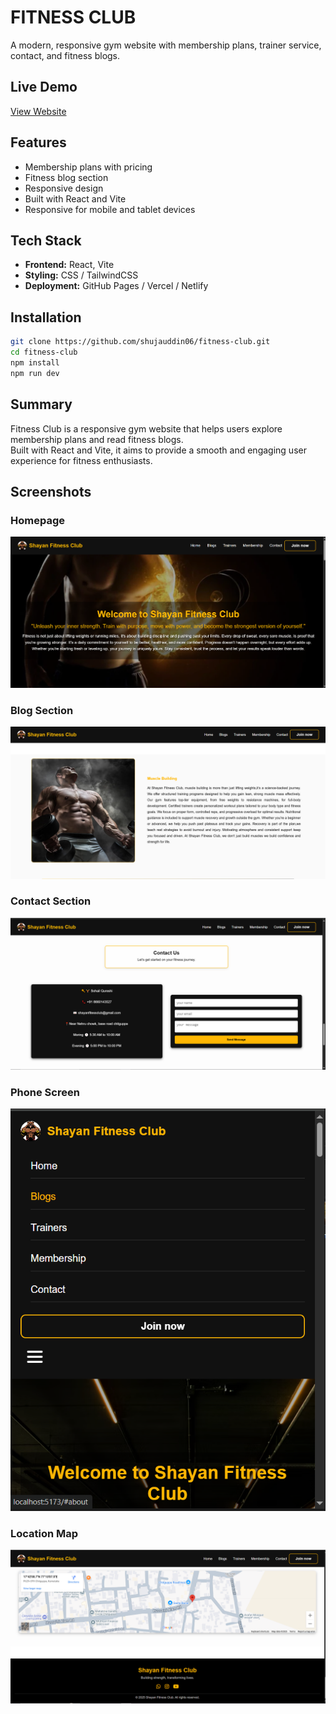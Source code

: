 # FITNESS CLUB

A modern, responsive gym website with membership plans, trainer service, contact, and fitness blogs.

## Live Demo

[View Website](https://shayanfitnessclub.netlify.app)

## Features

- Membership plans with pricing
- Fitness blog section
- Responsive design
- Built with React and Vite
- Responsive for mobile and tablet devices

##  Tech Stack

- **Frontend:** React, Vite
- **Styling:** CSS / TailwindCSS
- **Deployment:** GitHub Pages / Vercel / Netlify


## Installation

```bash
git clone https://github.com/shujauddin06/fitness-club.git
cd fitness-club
npm install
npm run dev
```

## Summary

Fitness Club is a responsive gym website that helps users explore membership plans and read fitness blogs.  
Built with React and Vite, it aims to provide a smooth and engaging user experience for fitness enthusiasts.

## Screenshots

### Homepage
![Homepage](public/screenshots/img1.png)

### Blog Section
![Blog](public/screenshots/img2.png)

### Contact Section
![Contact](public/screenshots/img3.png)

### Phone Screen
![Phonescreen](public/screenshots/img5.png)

### Location Map
![Map](public/screenshots/img4.png)
